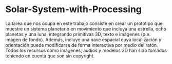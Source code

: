 # Solar-System-with-Processing
La tarea que nos ocupa en este trabajo consiste en crear un prototipo que muestre un sistema planetario en movimiento que incluya una estrella, ocho planetas y una luna, integrando primitivas 3D, texto e imágenes (p.e. imagen de fondo). Además, incluye una nave espacial cuya localización y orientación puede modificarse de forma interactiva por medio del ratón. Todos los recursos como imágenes, audios y modelos 3D han sido tomados teniendo en cuenta que son sin copyright.
